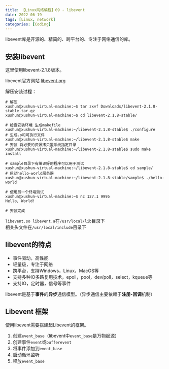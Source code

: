 ```yaml
---
title: 【Linux网络编程】09 - libevent
date: 2022-06-19
tags: [Linux, network]
categories: [Coding]
---
```


libevent库是开源的、精简的、跨平台的、专注于网络通信的库。


## 安装libevent
这里使用libevent-2.1.8版本。

libevent官方网站 [libevent.org](https://libevent.org)

解压安装过程：  
```console
# 解压
xushun@xushun-virtual-machine:~$ tar zxvf Downloads/libevent-2.1.8-stable.tar.gz
xushun@xushun-virtual-machine:~$ cd libevent-2.1.8-stable/

# 检查安装环境 生成makefile
xushun@xushun-virtual-machine:~/libevent-2.1.8-stable$ ./configure 
# 生成.o和可执行文件
xushun@xushun-virtual-machine:~/libevent-2.1.8-stable$ make
# 安装 将必要的资源拷贝置系统指定目录
xushun@xushun-virtual-machine:~/libevent-2.1.8-stable$ sudo make install

# sample目录下有编译好的程序可以用于测试
xushun@xushun-virtual-machine:~/libevent-2.1.8-stable$ cd sample/
# 启动hello-world服务器
xushun@xushun-virtual-machine:~/libevent-2.1.8-stable/sample$ ./hello-world

# 使用另一个终端测试
xushun@xushun-virtual-machine:~$ nc 127.1 9995
Hello, World!

# 安装完成
```

`libevent.so libevent.a`在`/usr/local/lib`目录下  
相关头文件在`/usr/local/include`目录下

## libevent的特点
- 事件驱动，高性能
- 轻量级，专注于网络
- 跨平台，支持Windows，Linux，MacOS等
- 支持多种IO多路复用技术，epoll，pool，dev/poll，select，kqueue等
- 支持IO，定时器，信号等事件

libevent是基于**事件**的**异步**通信模型。（异步通信主要依赖于**注册-回调**机制）

## Libevent 框架
使用libevent需要搭建起Libevent的框架。

1. 创建`event_base`（libevent中`event_base`是万物起源）
2. 创建事件`event`或`bufferevent`
3. 将事件添加到`event_base`
4. 启动循环监听
5. 释放`event_base`
